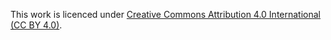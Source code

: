 This work is licenced under [Creative Commons Attribution 4.0 International (CC BY 4.0)](https://creativecommons.org/licenses/by/4.0/).